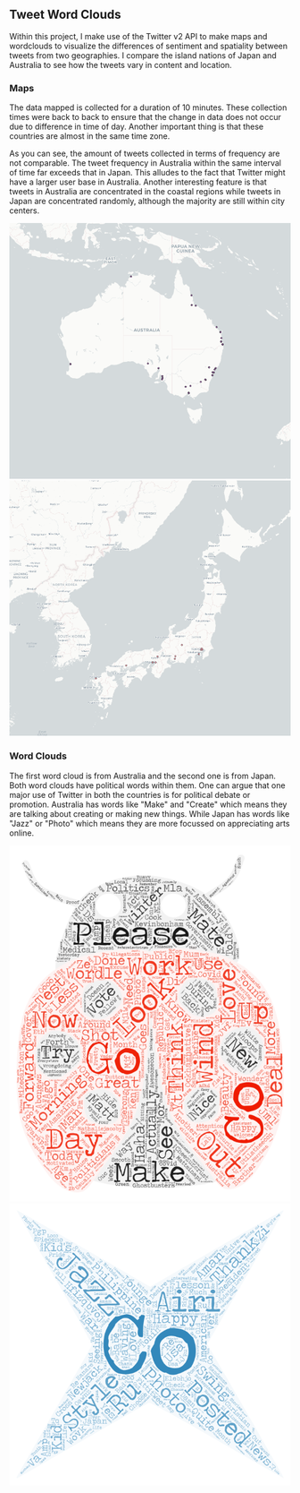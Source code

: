 ## Tweet Word Clouds

Within this project, I make use of the Twitter v2 API to make maps and wordclouds to visualize the differences of sentiment and spatiality between tweets from two geographies. I compare the island nations of Japan and Australia to see how the tweets vary in content and location.

### Maps

The data mapped is collected for a duration of 10 minutes. These collection times were back to back to ensure that the change in data does not occur due to difference in time of day. Another important thing is that these countries are almost in the same time zone. 

As you can see, the amount of tweets collected in terms of frequency are not comparable. The tweet frequency in Australia within the same interval of time far exceeds that in Japan. This alludes to the fact that Twitter might have a larger user base in Australia. Another interesting feature is that tweets in Australia are concentrated in the coastal regions while tweets in Japan are concentrated randomly, although the majority are still within city centers. 

![Australia Tweet Map](img/australia_tweetmap.png)
![Japan Tweet Map](img/japan_tweetmap.png)

### Word Clouds

The first word cloud is from Australia and the second one is from Japan. Both word clouds have political words within them. One can argue that one major use of Twitter in both the countries is for political debate or promotion. Australia has words like "Make" and "Create" which means they are talking about creating or making new things. While Japan has words like "Jazz" or "Photo" which means they are more focussed on appreciating arts online.

![Australia Word Cloud](img/australia_wordcloud.png)
![Japan Word Cloud](img/japan_wordcloud.png)